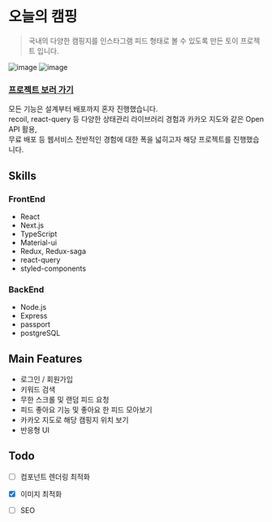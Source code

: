 # 오늘의 캠핑
> 국내의 다양한 캠핑지를 인스타그램 피드 형태로 볼 수 있도록 만든 토이 프로젝트 입니다.

![image](https://user-images.githubusercontent.com/53800164/167548215-87fa6ce5-a7a8-45dd-827b-dfccb95f17bd.png) ![image](https://user-images.githubusercontent.com/53800164/167547825-d3ca21f4-22db-4261-b294-4c906a32111a.png)

### [프로젝트 보러 가기](https://todays-camping.vercel.app/)

모든 기능은 설계부터 배포까지 혼자 진행했습니다.  
recoil, react-query 등 다양한 상태관리 라이브러리 경험과 카카오 지도와 같은 Open API 활용,  
무료 배포 등 웹서비스 전반적인 경험에 대한 폭을 넓히고자 해당 프로젝트를 진행했습니다. 


## Skills
### FrontEnd
- React
- Next.js
- TypeScript
- Material-ui
- Redux, Redux-saga
- react-query
- styled-components
### BackEnd
- Node.js
- Express
- passport
- postgreSQL

## Main Features
- 로그인 / 회원가입
- 키워드 검색
- 무한 스크롤 및 랜덤 피드 요청 
- 피드 좋아요 기능 및 좋아요 한 피드 모아보기
- 카카오 지도로 해당 캠핑지 위치 보기
- 반응형 UI

## Todo
- [ ] 컴포넌트 렌더링 최적화
- [x] 이미지 최적화
- [ ] SEO

